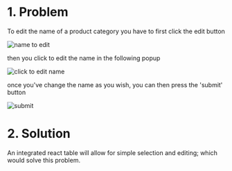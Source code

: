 # 1. Problem

To edit the name of a product category you have to first click the edit button

![name to edit](https://i.imgur.com/pLVScv8.png)

then you click to edit the name in the following popup

![click to edit name](https://i.imgur.com/C2Qp4Hx.png)

once you've change the name as you wish, you can then press the 'submit' button

![submit](https://i.imgur.com/EQb2Xe6.png)

# 2. Solution

An integrated react table will allow for simple selection and editing; which would solve this problem.

